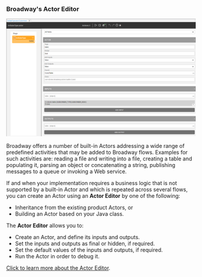### Broadway's Actor Editor

<img src="images/actor_editor_1.PNG" style="zoom:80%;" />

Broadway offers a number of built-in Actors addressing a wide range of predefined activities that may be added to Broadway flows. Examples for such activities are: reading a file and writing into a file, creating a table and populating it, parsing an object or concatenating a string, publishing messages to a queue or invoking a Web service.

If and when your implementation requires a business logic that is not supported by a built-in Actor and which is repeated across several flows, you can create an Actor using an **Actor Editor** by one of the following: 

* Inheritance from the existing product Actors, or
* Building an Actor based on your Java class.

The **Actor Editor** allows you to:

* Create an Actor, and define its inputs and outputs.
* Set the inputs and outputs as final or hidden, if required.
* Set the default values of the inputs and outputs, if required.
* Run the Actor in order to debug it.

[Click to learn more about the Actor Editor](https://support.k2view.com/Academy_6.5/articles/19_Broadway/28_actor_editor.html).



